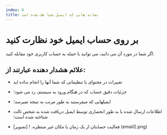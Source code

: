 ```yaml
---
index: 6
title: نشانه هایی که ایمیل شما هک شده است
---
```

# بر روی حساب ایمیل خود نظارت کنید

اگر شما در مورد آن می دانید، می توانید با حمله به حساب کاربری خود مقابله کنید.

## علائم هشدار دهنده عبارتند از:

*   تغییرات در محتوای یا تنظیماتی که شما آنها را انجام نداده اید

*   جزئیات دقیق حساب که در هنگام ورود به سیستم، رد می شود؛

*   ایمیلهایی که میفرستید به طور مرتب به نتیجه نمیرسد؛

*   اطلاعات ارسال شده یا به طور انحصاری توسط ایمیل دریافت شده به شخص ثالث شناخته شده است؛

*   فعالیت حسابتان از یک زمان یا مکان غیر منتظره.
! [تصویر] (email2.png)